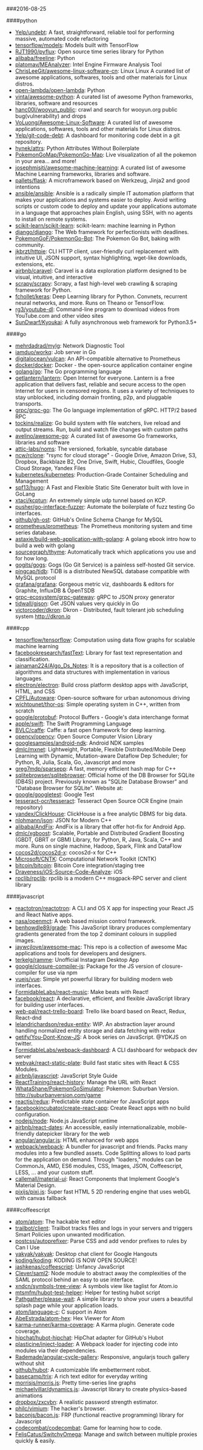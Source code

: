 ###2016-08-25

####python
* [Yelp/undebt](https://github.com/Yelp/undebt): A fast, straightforward, reliable tool for performing massive, automated code refactoring
* [tensorflow/models](https://github.com/tensorflow/models): Models built with TensorFlow
* [RJT1990/pyflux](https://github.com/RJT1990/pyflux): Open source time series library for Python
* [alibaba/freeline](https://github.com/alibaba/freeline): Python
* [platomav/MEAnalyzer](https://github.com/platomav/MEAnalyzer): Intel Engine Firmware Analysis Tool
* [ChrisLeeGit/awesome-linux-software-cn](https://github.com/ChrisLeeGit/awesome-linux-software-cn): Linux  Linux A curated list of awesome applications, softwares, tools and other materials for Linux distros.
* [open-lambda/open-lambda](https://github.com/open-lambda/open-lambda): Python
* [vinta/awesome-python](https://github.com/vinta/awesome-python): A curated list of awesome Python frameworks, libraries, software and resources
* [hanc00l/wooyun_public](https://github.com/hanc00l/wooyun_public):  crawl and search for wooyun.org public bug(vulnerability) and drops
* [VoLuong/Awesome-Linux-Software](https://github.com/VoLuong/Awesome-Linux-Software):  A curated list of awesome applications, softwares, tools and other materials for Linux distros.
* [Yelp/git-code-debt](https://github.com/Yelp/git-code-debt): A dashboard for monitoring code debt in a git repository.
* [hynek/attrs](https://github.com/hynek/attrs): Python Attributes Without Boilerplate
* [PokemonGoMap/PokemonGo-Map](https://github.com/PokemonGoMap/PokemonGo-Map):  Live visualization of all the pokemon in your area... and more!
* [josephmisiti/awesome-machine-learning](https://github.com/josephmisiti/awesome-machine-learning): A curated list of awesome Machine Learning frameworks, libraries and software.
* [pallets/flask](https://github.com/pallets/flask): A microframework based on Werkzeug, Jinja2 and good intentions
* [ansible/ansible](https://github.com/ansible/ansible): Ansible is a radically simple IT automation platform that makes your applications and systems easier to deploy. Avoid writing scripts or custom code to deploy and update your applications automate in a language that approaches plain English, using SSH, with no agents to install on remote systems.
* [scikit-learn/scikit-learn](https://github.com/scikit-learn/scikit-learn): scikit-learn: machine learning in Python
* [django/django](https://github.com/django/django): The Web framework for perfectionists with deadlines.
* [PokemonGoF/PokemonGo-Bot](https://github.com/PokemonGoF/PokemonGo-Bot): The Pokemon Go Bot, baking with community.
* [jkbrzt/httpie](https://github.com/jkbrzt/httpie): CLI HTTP client, user-friendly curl replacement with intuitive UI, JSON support, syntax highlighting, wget-like downloads, extensions, etc.
* [airbnb/caravel](https://github.com/airbnb/caravel): Caravel is a data exploration platform designed to be visual, intuitive, and interactive
* [scrapy/scrapy](https://github.com/scrapy/scrapy): Scrapy, a fast high-level web crawling & scraping framework for Python.
* [fchollet/keras](https://github.com/fchollet/keras): Deep Learning library for Python. Convnets, recurrent neural networks, and more. Runs on Theano or TensorFlow.
* [rg3/youtube-dl](https://github.com/rg3/youtube-dl): Command-line program to download videos from YouTube.com and other video sites
* [SunDwarf/Kyoukai](https://github.com/SunDwarf/Kyoukai): A fully asynchronous web framework for Python3.5+

####go
* [mehrdadrad/mylg](https://github.com/mehrdadrad/mylg): Network Diagnostic Tool
* [iamduo/workq](https://github.com/iamduo/workq): Job server in Go
* [digitalocean/vulcan](https://github.com/digitalocean/vulcan): An API-compatible alternative to Prometheus
* [docker/docker](https://github.com/docker/docker): Docker - the open-source application container engine
* [golang/go](https://github.com/golang/go): The Go programming language
* [getlantern/lantern](https://github.com/getlantern/lantern):  Open Internet for everyone. Lantern is a free application that delivers fast, reliable and secure access to the open Internet for users in censored regions. It uses a variety of techniques to stay unblocked, including domain fronting, p2p, and pluggable transports.
* [grpc/grpc-go](https://github.com/grpc/grpc-go): The Go language implementation of gRPC. HTTP/2 based RPC
* [tockins/realize](https://github.com/tockins/realize): Go build system with file watchers, live reload and output streams. Run, build and watch file changes with custom paths
* [avelino/awesome-go](https://github.com/avelino/awesome-go): A curated list of awesome Go frameworks, libraries and software
* [attic-labs/noms](https://github.com/attic-labs/noms): The versioned, forkable, syncable database
* [ncw/rclone](https://github.com/ncw/rclone): "rsync for cloud storage" - Google Drive, Amazon Drive, S3, Dropbox, Backblaze B2, One Drive, Swift, Hubic, Cloudfiles, Google Cloud Storage, Yandex Files
* [kubernetes/kubernetes](https://github.com/kubernetes/kubernetes): Production-Grade Container Scheduling and Management
* [spf13/hugo](https://github.com/spf13/hugo): A Fast and Flexible Static Site Generator built with love in GoLang
* [xtaci/kcptun](https://github.com/xtaci/kcptun): An extremely simple udp tunnel based on KCP.
* [pusher/go-interface-fuzzer](https://github.com/pusher/go-interface-fuzzer): Automate the boilerplate of fuzz testing Go interfaces.
* [github/gh-ost](https://github.com/github/gh-ost): GitHub's Online Schema Change for MySQL
* [prometheus/prometheus](https://github.com/prometheus/prometheus): The Prometheus monitoring system and time series database.
* [astaxie/build-web-application-with-golang](https://github.com/astaxie/build-web-application-with-golang): A golang ebook intro how to build a web with golang
* [sourcegraph/thyme](https://github.com/sourcegraph/thyme): Automatically track which applications you use and for how long.
* [gogits/gogs](https://github.com/gogits/gogs): Gogs (Go Git Service) is a painless self-hosted Git service.
* [pingcap/tidb](https://github.com/pingcap/tidb): TiDB is a distributed NewSQL database compatible with MySQL protocol
* [grafana/grafana](https://github.com/grafana/grafana): Gorgeous metric viz, dashboards & editors for Graphite, InfluxDB & OpenTSDB
* [grpc-ecosystem/grpc-gateway](https://github.com/grpc-ecosystem/grpc-gateway): gRPC to JSON proxy generator
* [tidwall/gjson](https://github.com/tidwall/gjson): Get JSON values very quickly in Go
* [victorcoder/dkron](https://github.com/victorcoder/dkron): Dkron - Distributed, fault tolerant job scheduling system http://dkron.io

####cpp
* [tensorflow/tensorflow](https://github.com/tensorflow/tensorflow): Computation using data flow graphs for scalable machine learning
* [facebookresearch/fastText](https://github.com/facebookresearch/fastText): Library for fast text representation and classification.
* [jainaman224/Algo_Ds_Notes](https://github.com/jainaman224/Algo_Ds_Notes): It is a repository that is a collection of algorithms and data structures with implementation in various languages.
* [electron/electron](https://github.com/electron/electron): Build cross platform desktop apps with JavaScript, HTML, and CSS
* [CPFL/Autoware](https://github.com/CPFL/Autoware): Open-source software for urban autonomous driving
* [wichtounet/thor-os](https://github.com/wichtounet/thor-os): Simple operating system in C++, written from scratch
* [google/protobuf](https://github.com/google/protobuf): Protocol Buffers - Google's data interchange format
* [apple/swift](https://github.com/apple/swift): The Swift Programming Language
* [BVLC/caffe](https://github.com/BVLC/caffe): Caffe: a fast open framework for deep learning.
* [opencv/opencv](https://github.com/opencv/opencv): Open Source Computer Vision Library
* [googlesamples/android-ndk](https://github.com/googlesamples/android-ndk): Android NDK samples
* [dmlc/mxnet](https://github.com/dmlc/mxnet): Lightweight, Portable, Flexible Distributed/Mobile Deep Learning with Dynamic, Mutation-aware Dataflow Dep Scheduler; for Python, R, Julia, Scala, Go, Javascript and more
* [greg7mdp/sparsepp](https://github.com/greg7mdp/sparsepp): A fast, memory efficient hash map for C++
* [sqlitebrowser/sqlitebrowser](https://github.com/sqlitebrowser/sqlitebrowser): Official home of the DB Browser for SQLite (DB4S) project. Previously known as "SQLite Database Browser" and "Database Browser for SQLite". Website at:
* [google/googletest](https://github.com/google/googletest): Google Test
* [tesseract-ocr/tesseract](https://github.com/tesseract-ocr/tesseract): Tesseract Open Source OCR Engine (main repository)
* [yandex/ClickHouse](https://github.com/yandex/ClickHouse): ClickHouse is a free analytic DBMS for big data.
* [nlohmann/json](https://github.com/nlohmann/json): JSON for Modern C++
* [alibaba/AndFix](https://github.com/alibaba/AndFix): AndFix is a library that offer hot-fix for Android App.
* [dmlc/xgboost](https://github.com/dmlc/xgboost): Scalable, Portable and Distributed Gradient Boosting (GBDT, GBRT or GBM) Library, for Python, R, Java, Scala, C++ and more. Runs on single machine, Hadoop, Spark, Flink and DataFlow
* [cocos2d/cocos2d-x](https://github.com/cocos2d/cocos2d-x): cocos2d-x for C++
* [Microsoft/CNTK](https://github.com/Microsoft/CNTK): Computational Network Toolkit (CNTK)
* [bitcoin/bitcoin](https://github.com/bitcoin/bitcoin): Bitcoin Core integration/staging tree
* [Draveness/iOS-Source-Code-Analyze](https://github.com/Draveness/iOS-Source-Code-Analyze):  iOS 
* [rpclib/rpclib](https://github.com/rpclib/rpclib): rpclib is a modern C++ msgpack-RPC server and client library

####javascript
* [reactotron/reactotron](https://github.com/reactotron/reactotron): A CLI and OS X app for inspecting your React JS and React Native apps.
* [nasa/openmct](https://github.com/nasa/openmct): A web based mission control framework.
* [benhowdle89/grade](https://github.com/benhowdle89/grade): This JavaScript library produces complementary gradients generated from the top 2 dominant colours in supplied images.
* [jaywcjlove/awesome-mac](https://github.com/jaywcjlove/awesome-mac):  This repo is a collection of awesome Mac applications and tools for developers and designers.
* [terkelg/ramme](https://github.com/terkelg/ramme):  Unofficial Instagram Desktop App
* [google/closure-compiler-js](https://github.com/google/closure-compiler-js): Package for the JS version of closure-compiler for use via npm
* [vuejs/vue](https://github.com/vuejs/vue): Simple yet powerful library for building modern web interfaces.
* [FormidableLabs/react-music](https://github.com/FormidableLabs/react-music): Make beats with React!
* [facebook/react](https://github.com/facebook/react): A declarative, efficient, and flexible JavaScript library for building user interfaces.
* [web-pal/react-trello-board](https://github.com/web-pal/react-trello-board): Trello like board based on React, Redux, React-dnd
* [lelandrichardson/redux-entity](https://github.com/lelandrichardson/redux-entity): WIP. An abstraction layer around handling normalized entity storage and data fetching with redux
* [getify/You-Dont-Know-JS](https://github.com/getify/You-Dont-Know-JS): A book series on JavaScript. @YDKJS on twitter.
* [FormidableLabs/webpack-dashboard](https://github.com/FormidableLabs/webpack-dashboard): A CLI dashboard for webpack dev server
* [webyak/react-static-plate](https://github.com/webyak/react-static-plate): Build fast static sites with React & CSS Modules.
* [airbnb/javascript](https://github.com/airbnb/javascript): JavaScript Style Guide
* [ReactTraining/react-history](https://github.com/ReactTraining/react-history): Manage the URL with React
* [WhataShane/PokemonGoSimulator](https://github.com/WhataShane/PokemonGoSimulator): Pokemon: Suburban Version. http://suburbanversion.com/game
* [reactjs/redux](https://github.com/reactjs/redux): Predictable state container for JavaScript apps
* [facebookincubator/create-react-app](https://github.com/facebookincubator/create-react-app): Create React apps with no build configuration.
* [nodejs/node](https://github.com/nodejs/node): Node.js JavaScript runtime 
* [airbnb/react-dates](https://github.com/airbnb/react-dates): An accessible, easily internationalizable, mobile-friendly datepicker library for the web
* [angular/angular.js](https://github.com/angular/angular.js): HTML enhanced for web apps
* [webpack/webpack](https://github.com/webpack/webpack): A bundler for javascript and friends. Packs many modules into a few bundled assets. Code Splitting allows to load parts for the application on demand. Through "loaders," modules can be CommonJs, AMD, ES6 modules, CSS, Images, JSON, Coffeescript, LESS, ... and your custom stuff.
* [callemall/material-ui](https://github.com/callemall/material-ui): React Components that Implement Google's Material Design.
* [pixijs/pixi.js](https://github.com/pixijs/pixi.js): Super fast HTML 5 2D rendering engine that uses webGL with canvas fallback

####coffeescript
* [atom/atom](https://github.com/atom/atom): The hackable text editor
* [trailbot/client](https://github.com/trailbot/client): Trailbot tracks files and logs in your servers and triggers Smart Policies upon unwanted modification.
* [postcss/autoprefixer](https://github.com/postcss/autoprefixer): Parse CSS and add vendor prefixes to rules by Can I Use
* [yakyak/yakyak](https://github.com/yakyak/yakyak): Desktop chat client for Google Hangouts
* [koding/koding](https://github.com/koding/koding): KODING IS NOW OPEN SOURCE!
* [jashkenas/coffeescript](https://github.com/jashkenas/coffeescript): Unfancy JavaScript
* [Clever/saml2](https://github.com/Clever/saml2): Node module to abstract away the complexities of the SAML protocol behind an easy to use interface.
* [xndcn/symbols-tree-view](https://github.com/xndcn/symbols-tree-view): A symbols view like taglist for Atom.io
* [mtsmfm/hubot-test-helper](https://github.com/mtsmfm/hubot-test-helper): Helper for testing hubot script
* [Pathgather/please-wait](https://github.com/Pathgather/please-wait): A simple library to show your users a beautiful splash page while your application loads.
* [atom/language-c](https://github.com/atom/language-c): C support in Atom
* [AbeEstrada/atom-hex](https://github.com/AbeEstrada/atom-hex): Hex Viewer for Atom
* [karma-runner/karma-coverage](https://github.com/karma-runner/karma-coverage): A Karma plugin. Generate code coverage.
* [hipchat/hubot-hipchat](https://github.com/hipchat/hubot-hipchat): HipChat adapter for GitHub's Hubot
* [plasticine/inject-loader](https://github.com/plasticine/inject-loader):  A Webpack loader for injecting code into modules via their dependencies.
* [Rademade/angular-cycle-gallery](https://github.com/Rademade/angular-cycle-gallery): Responsive, angularjs touch gallery without shit
* [github/hubot](https://github.com/github/hubot): A customizable life embetterment robot.
* [basecamp/trix](https://github.com/basecamp/trix): A rich text editor for everyday writing
* [morrisjs/morris.js](https://github.com/morrisjs/morris.js): Pretty time-series line graphs
* [michaelvillar/dynamics.js](https://github.com/michaelvillar/dynamics.js): Javascript library to create physics-based animations
* [dropbox/zxcvbn](https://github.com/dropbox/zxcvbn): A realistic password strength estimator.
* [philc/vimium](https://github.com/philc/vimium): The hacker's browser.
* [baconjs/bacon.js](https://github.com/baconjs/bacon.js): FRP (functional reactive programming) library for Javascript
* [codecombat/codecombat](https://github.com/codecombat/codecombat): Game for learning how to code.
* [FelisCatus/SwitchyOmega](https://github.com/FelisCatus/SwitchyOmega): Manage and switch between multiple proxies quickly & easily.
